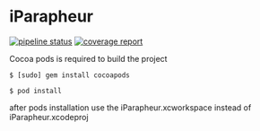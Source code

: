 iParapheur
=============

[![pipeline status](https://gitlab.libriciel.fr/i-parapheur/iParapheur-iOS/badges/develop/pipeline.svg)](https://gitlab.libriciel.fr/i-parapheur/iParapheur-iOS/commits/develop) [![coverage report](https://gitlab.libriciel.fr/i-parapheur/iParapheur-iOS/badges/develop/coverage.svg)](https://gitlab.libriciel.fr/i-parapheur/iParapheur-iOS/commits/develop)

Cocoa pods is required to build the project
```
$ [sudo] gem install cocoapods
```

```
$ pod install
```

after pods installation use the iParapheur.xcworkspace instead of iParapheur.xcodeproj
